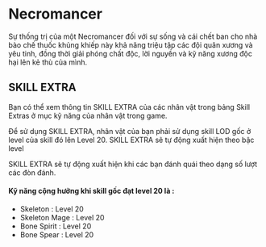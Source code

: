 # Necromancer

Sự thống trị của một Necromancer đối với sự sống và cái chết ban cho nhà bào chế thuốc khủng khiếp này khả năng triệu tập các đội quân xương và yêu tinh, đồng thời giải phóng chất độc, lời nguyền và kỹ năng xương độc hại lên kẻ thù của mình.

## **SKILL EXTRA**

Bạn có thể xem thông tin SKILL EXTRA của các nhân vật trong bảng Skill Extras ở mục kỹ năng của nhân vật trong game.

Để sử dụng SKILL EXTRA, nhân vật của bạn phải sử dụng skill LOD gốc ở level của skill đó lên Level 20. SKILL EXTRA sẽ tự động xuất hiện theo bậc level

SKILL EXTRA sẽ tự động xuất hiện khi các bạn đánh quái theo dạng số lượt các đòn đánh.

#### **Kỹ năng cộng hưởng khi skill gốc đạt level 20 là :**

* Skeleton : Level 20
* Skeleton Mage : Level 20
* Bone Spirit : Level 20
* Bone Spear : Level 20
